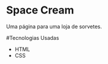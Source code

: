 # Space Cream

Uma página para uma loja de sorvetes.

#Tecnologias Usadas
<ul>
<li>HTML</li>
<li>CSS</li>
</ul>
